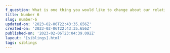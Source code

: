 ```yaml
---
f_question: What is one thing you would like to change about our relationship?
title: Number 6
slug: number-6
updated-on: '2023-02-06T22:43:35.656Z'
created-on: '2023-02-06T22:43:35.656Z'
published-on: '2023-02-06T23:04:39.092Z'
layout: '[siblings].html'
tags: siblings
---
```




